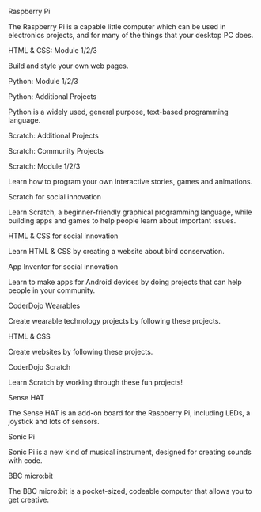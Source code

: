 Raspberry Pi

The Raspberry Pi is a capable little computer which can be used in electronics projects, and for many of the things that your desktop PC does.

HTML & CSS: Module 1/2/3

Build and style your own web pages.

Python: Module 1/2/3

Python: Additional Projects

Python is a widely used, general purpose, text-based programming language.

Scratch: Additional Projects

Scratch: Community Projects

Scratch: Module 1/2/3

Learn how to program your own interactive stories, games and animations.

Scratch for social innovation

Learn Scratch, a beginner-friendly graphical programming language, while building apps and games to help people learn about important issues.

HTML & CSS for social innovation

Learn HTML & CSS by creating a website about bird conservation.

App Inventor for social innovation

Learn to make apps for Android devices by doing projects that can help people in your community.

CoderDojo Wearables

Create wearable technology projects by following these projects.

HTML & CSS

Create websites by following these projects.

CoderDojo Scratch

Learn Scratch by working through these fun projects!

Sense HAT

The Sense HAT is an add-on board for the Raspberry Pi, including LEDs, a joystick and lots of sensors.

Sonic Pi

Sonic Pi is a new kind of musical instrument, designed for creating sounds with code.

BBC micro:bit

The BBC micro:bit is a pocket-sized, codeable computer that allows you to get creative.